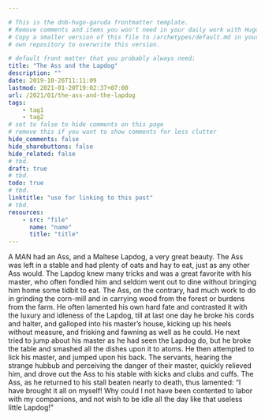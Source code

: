 ```yaml
---

# This is the dnb-hugo-garuda frontmatter template. 
# Remove comments and items you won't need in your daily work with Hugo.
# Copy a smaller version of this file to /archetypes/default.md in your
# own repository to overwrite this version.

# default front matter that you probably always need:
title: "The Ass and the Lapdog"
description: ""
date: 2019-10-26T11:11:09
lastmod: 2021-01-20T19:02:37+07:00
url: /2021/01/the-ass-and-the-lapdog
tags:
    - tag1
    - tag2
# set to false to hide comments on this page
# remove this if you want to show comments for less clutter
hide_comments: false
hide_sharebuttons: false
hide_related: false
# tbd.
draft: true
# tbd.
todo: true
# tbd.
linktitle: "use for linking to this post"
# tbd.
resources:
    - src: "file"
      name: "name"
      title: "title"
---
```

A MAN had an Ass, and a Maltese Lapdog, a very great beauty. The Ass was left in a stable and had plenty of oats and hay to eat, just as any other Ass would. The Lapdog knew many tricks and was a great favorite with his master, who often fondled him and seldom went out to dine without bringing him home some tidbit to eat. The Ass, on the contrary, had much work to do in grinding the corn-mill and in carrying wood from the forest or burdens from the farm. He often lamented his own hard fate and contrasted it with the luxury and idleness of the Lapdog, till at last one day he broke his cords and halter, and galloped into his master’s house, kicking up his heels without measure, and frisking and fawning as well as he could. He next tried to jump about his master as he had seen the Lapdog do, but he broke the table and smashed all the dishes upon it to atoms. He then attempted to lick his master, and jumped upon his back. The servants, hearing the strange hubbub and perceiving the danger of their master, quickly relieved him, and drove out the Ass to his stable with kicks and clubs and cuffs. The Ass, as he returned to his stall beaten nearly to death, thus lamented: “I have brought it all on myself! Why could I not have been contented to labor with my companions, and not wish to be idle all the day like that useless little Lapdog!”


